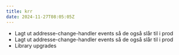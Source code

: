 ```yaml
---
title: krr
date: 2024-11-27T08:05:05Z
---
```

- Lagt ut addresse-change-handler events så de også slår til i prod
- Lagt ut addresse-change-handler events så de også slår til i prod
- Library upgrades

